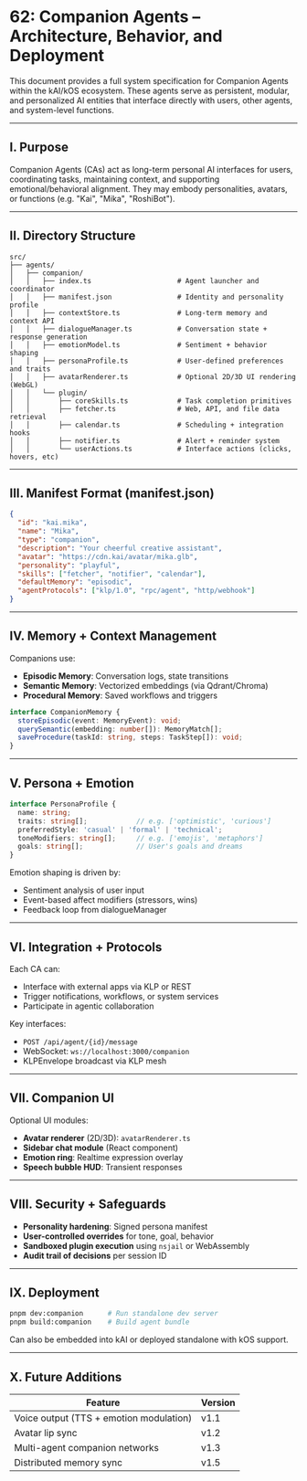 # 62: Companion Agents – Architecture, Behavior, and Deployment

This document provides a full system specification for Companion Agents within the kAI/kOS ecosystem. These agents serve as persistent, modular, and personalized AI entities that interface directly with users, other agents, and system-level functions.

---

## I. Purpose

Companion Agents (CAs) act as long-term personal AI interfaces for users, coordinating tasks, maintaining context, and supporting emotional/behavioral alignment. They may embody personalities, avatars, or functions (e.g. "Kai", "Mika", "RoshiBot").

---

## II. Directory Structure

```text
src/
├── agents/
│   ├── companion/
│   │   ├── index.ts                     # Agent launcher and coordinator
│   │   ├── manifest.json                # Identity and personality profile
│   │   ├── contextStore.ts              # Long-term memory and context API
│   │   ├── dialogueManager.ts           # Conversation state + response generation
│   │   ├── emotionModel.ts              # Sentiment + behavior shaping
│   │   ├── personaProfile.ts            # User-defined preferences and traits
│   │   ├── avatarRenderer.ts            # Optional 2D/3D UI rendering (WebGL)
│   │   └── plugin/
│   │       ├── coreSkills.ts            # Task completion primitives
│   │       ├── fetcher.ts               # Web, API, and file data retrieval
│   │       ├── calendar.ts              # Scheduling + integration hooks
│   │       ├── notifier.ts              # Alert + reminder system
│   │       └── userActions.ts           # Interface actions (clicks, hovers, etc)
```

---

## III. Manifest Format (manifest.json)

```json
{
  "id": "kai.mika",
  "name": "Mika",
  "type": "companion",
  "description": "Your cheerful creative assistant",
  "avatar": "https://cdn.kai/avatar/mika.glb",
  "personality": "playful",
  "skills": ["fetcher", "notifier", "calendar"],
  "defaultMemory": "episodic",
  "agentProtocols": ["klp/1.0", "rpc/agent", "http/webhook"]
}
```

---

## IV. Memory + Context Management

Companions use:

- **Episodic Memory**: Conversation logs, state transitions
- **Semantic Memory**: Vectorized embeddings (via Qdrant/Chroma)
- **Procedural Memory**: Saved workflows and triggers

```ts
interface CompanionMemory {
  storeEpisodic(event: MemoryEvent): void;
  querySemantic(embedding: number[]): MemoryMatch[];
  saveProcedure(taskId: string, steps: TaskStep[]): void;
}
```

---

## V. Persona + Emotion

```ts
interface PersonaProfile {
  name: string;
  traits: string[];            // e.g. ['optimistic', 'curious']
  preferredStyle: 'casual' | 'formal' | 'technical';
  toneModifiers: string[];     // e.g. ['emojis', 'metaphors']
  goals: string[];             // User's goals and dreams
}
```

Emotion shaping is driven by:

- Sentiment analysis of user input
- Event-based affect modifiers (stressors, wins)
- Feedback loop from dialogueManager

---

## VI. Integration + Protocols

Each CA can:

- Interface with external apps via KLP or REST
- Trigger notifications, workflows, or system services
- Participate in agentic collaboration

Key interfaces:

- `POST /api/agent/{id}/message`
- WebSocket: `ws://localhost:3000/companion`
- KLPEnvelope broadcast via KLP mesh

---

## VII. Companion UI

Optional UI modules:

- **Avatar renderer** (2D/3D): `avatarRenderer.ts`
- **Sidebar chat module** (React component)
- **Emotion ring**: Realtime expression overlay
- **Speech bubble HUD**: Transient responses

---

## VIII. Security + Safeguards

- **Personality hardening**: Signed persona manifest
- **User-controlled overrides** for tone, goal, behavior
- **Sandboxed plugin execution** using `nsjail` or WebAssembly
- **Audit trail of decisions** per session ID

---

## IX. Deployment

```bash
pnpm dev:companion      # Run standalone dev server
pnpm build:companion    # Build agent bundle
```

Can also be embedded into kAI or deployed standalone with kOS support.

---

## X. Future Additions

| Feature                                 | Version |
| --------------------------------------- | ------- |
| Voice output (TTS + emotion modulation) | v1.1    |
| Avatar lip sync                         | v1.2    |
| Multi-agent companion networks          | v1.3    |
| Distributed memory sync                 | v1.5    |

